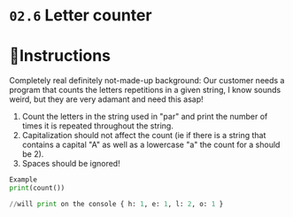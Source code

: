 # `02.6` Letter counter

# 📝Instructions

Completely real definitely not-made-up background: Our customer needs a program that counts the letters repetitions in a given string,
I know sounds weird, but they are very adamant and need this asap!

1. Count the letters in the string used in "par" and print the number of times it is repeated throughout the string.
2. Capitalization should not affect the count (ie if there is a string that contains a capital "A" as well as a lowercase "a" the count for a should be 2).
3. Spaces should be ignored!

```py
Example
print(count())

//will print on the console { h: 1, e: 1, l: 2, o: 1 }
```
